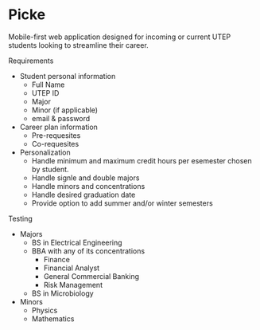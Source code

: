 # Picke
Mobile-first web application designed for incoming or current UTEP students looking to streamline their career.

Requirements
- Student personal information
	- Full Name
	- UTEP ID
	- Major
	- Minor (if applicable)
	- email & password
- Career plan information
	- Pre-requesites
	- Co-requesites
- Personalization
	- Handle minimum and maximum credit hours per esemester chosen by student.
	- Handle signle and double majors
	- Handle minors and concentrations
	- Handle desired graduation date
	- Provide option to add summer and/or winter semesters

Testing
- Majors
	- BS in Electrical Engineering
	- BBA with any of its concentrations
		- Finance
		- Financial Analyst
		- General Commercial Banking
		- Risk Management
	- BS in Microbiology
- Minors
	- Physics
	- Mathematics
